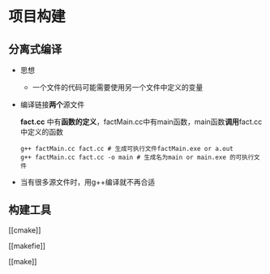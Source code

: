 # 项目构建

## 分离式编译

- 思想
  - 一个文件的代码可能需要使用另一个文件中定义的变量

- 编译链接**两个**源文件

  **fact.cc** 中有**函数的定义**，factMain.cc中有main函数，main函数**调用**fact.cc中定义的函数

  ```shell
  g++ factMain.cc fact.cc # 生成可执行文件factMain.exe or a.out
  g++ factMain.cc fact.cc -o main # 生成名为main or main.exe 的可执行文件
  ```

- 当有很多源文件时，用g++编译就不再合适

## 构建工具

[[cmake]]

[[makefie]]

[[make]]


